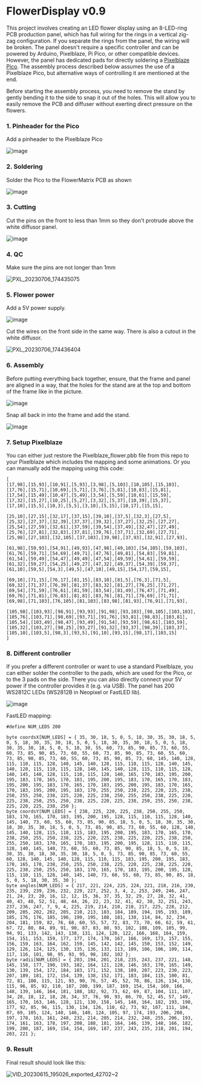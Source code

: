 # FlowerDisplay v0.9
This project involves creating an LED flower display using an 8-LED-ring PCB production panel, which has full wiring for the rings in a vertical zig-zag configuration. If you separate the rings from the panel, the wiring will be broken. The panel doesn't require a specific controller and can be powered by Arduino, Pixelblaze, Pi Pico, or other compatible devices. However, the panel has dedicated pads for directly soldering a [Pixelblaze Pico](https://shop.electromage.com/products/pixelblaze-v3-pico-tiny-wifi-led-controller). The assembly process described below assumes the use of a Pixelblaze Pico, but alternative ways of controlling it are mentioned at the end.

Before starting the assembly process, you need to remove the stand by gently bending it to the side to snap it out of the holes. This will allow you to easily remove the PCB and diffuser without exerting direct pressure on the flowers.

### 1. Pinheader for the Pico
Add a pinheader to the Pixelblaze Pico
   
![image](https://github.com/makeTVee/FlowerDisplay/assets/18531000/ace7e3d2-4ccf-4708-9c0a-27f8771aba0b)

### 2. Soldering
Solder the Pico to the FlowerMatrix PCB as shown
   
![image](https://github.com/makeTVee/FlowerDisplay/assets/18531000/37f89998-03cf-426d-b277-f18d95af116c)

### 3. Cutting
Cut the pins on the front to less than 1mm so they don't protrude above the white diffusor panel.

![image](https://github.com/makeTVee/FlowerDisplay/assets/18531000/d0e721c5-0a67-4234-834c-0bd2bc9499f6)

### 4. QC
Make sure the pins are not longer than 1mm
 
![PXL_20230706_174435075](https://github.com/makeTVee/FlowerDisplay/assets/18531000/e27a390f-5c5f-4977-aca5-e9b019258b24)

### 5. Flower power
Add a 5V power supply.
   
![image](https://github.com/makeTVee/FlowerDisplay/assets/18531000/71438997-9fc9-4f59-b537-f96211bc0225)

Cut the wires on the front side in the same way. There is also a cutout in the white diffusor.

![PXL_20230706_174436404](https://github.com/makeTVee/FlowerDisplay/assets/18531000/0ccf221f-4acb-4b54-860e-8887ac869e03)

### 6. Assembly
Before putting everything back together, ensure, that the frame and panel are aligned in a way, that the holes for the stand are at the top and bottom of the frame like in the picture. 

![image](https://github.com/makeTVee/FlowerDisplay/assets/18531000/f8447c18-56f7-44ec-82e8-5f3e62e8d3cd)

Snap all back in into the frame and add the stand. 
   
![image](https://github.com/makeTVee/FlowerDisplay/assets/18531000/b9d752ae-39e3-4f05-833a-50d8bd3a0f0f)

### 7. Setup Pixelblaze 
You can either just restore the Pixelblaze_flower.pbb file from this repo to your Pixelblaze which includes the mapping and some animations. Or you can manually add the mapping using this code:

```
[
[17,98],[15,93],[10,91],[5,93],[3,98],[5,103],[10,105],[15,103],
[17,76],[15,71],[10,69],[5,71],[3,76],[5,81],[10,83],[15,81],
[17,54],[15,49],[10,47],[5,49],[3,54],[5,59],[10,61],[15,59],
[17,32],[15,27],[10,25],[5,27],[3,32],[5,37],[10,39],[15,37],
[17,10],[15,5],[10,3],[5,5],[3,10],[5,15],[10,17],[15,15],

[25,10],[27,15],[32,17],[37,15],[39,10],[37,5],[32,3],[27,5],
[25,32],[27,37],[32,39],[37,37],[39,32],[37,27],[32,25],[27,27],
[25,54],[27,59],[32,61],[37,59],[39,54],[37,49],[32,47],[27,49],
[25,76],[27,81],[32,83],[37,81],[39,76],[37,71],[32,69],[27,71],
[25,98],[27,103],[32,105],[37,103],[39,98],[37,93],[32,91],[27,93],

[61,98],[59,93],[54,91],[49,93],[47,98],[49,103],[54,105],[59,103],
[61,76],[59,71],[54,69],[49,71],[47,76],[49,81],[54,83],[59,81],
[61,54],[59,49],[54,47],[49,49],[47,54],[49,59],[54,61],[59,59],
[61,32],[59,27],[54,25],[49,27],[47,32],[49,37],[54,39],[59,37],
[61,10],[59,5],[54,3],[49,5],[47,10],[49,15],[54,17],[59,15],

[69,10],[71,15],[76,17],[81,15],[83,10],[81,5],[76,3],[71,5],
[69,32],[71,37],[76,39],[81,37],[83,32],[81,27],[76,25],[71,27],
[69,54],[71,59],[76,61],[81,59],[83,54],[81,49],[76,47],[71,49],
[69,76],[71,81],[76,83],[81,81],[83,76],[81,71],[76,69],[71,71],
[69,98],[71,103],[76,105],[81,103],[83,98],[81,93],[76,91],[71,93],

[105,98],[103,93],[98,91],[93,93],[91,98],[93,103],[98,105],[103,103],
[105,76],[103,71],[98,69],[93,71],[91,76],[93,81],[98,83],[103,81],
[105,54],[103,49],[98,47],[93,49],[91,54],[93,59],[98,61],[103,59],
[105,32],[103,27],[98,25],[93,27],[91,32],[93,37],[98,39],[103,37],
[105,10],[103,5],[98,3],[93,5],[91,10],[93,15],[98,17],[103,15]
]
```
### 8. Different controller
If you prefer a different controller or want to use a standard Pixelblaze, you can either solder the controller to the pads, which are used for the Pico, or to the 3 pads on the side. There you can also directly connect your 5V power if the controller provides it (e.g. via USB). The panel has 200 WS2812C LEDs (WS2812B in Neopixel or FastLED lib).

![image](https://github.com/makeTVee/FlowerDisplay/assets/18531000/6045723b-f764-4584-9728-30326be6facd)

FastLED mapping:

```
#define NUM_LEDS 200

byte coordsX[NUM_LEDS] = { 35, 30, 18, 5, 0, 5, 18, 30, 35, 30, 18, 5, 0, 5, 18, 30, 35, 30, 18, 5, 0, 5, 18, 30, 35, 30, 18, 5, 0, 5, 18, 30, 35, 30, 18, 5, 0, 5, 18, 30, 55, 60, 73, 85, 90, 85, 73, 60, 55, 60, 73, 85, 90, 85, 73, 60, 55, 60, 73, 85, 90, 85, 73, 60, 55, 60, 73, 85, 90, 85, 73, 60, 55, 60, 73, 85, 90, 85, 73, 60, 145, 140, 128, 115, 110, 115, 128, 140, 145, 140, 128, 115, 110, 115, 128, 140, 145, 140, 128, 115, 110, 115, 128, 140, 145, 140, 128, 115, 110, 115, 128, 140, 145, 140, 128, 115, 110, 115, 128, 140, 165, 170, 183, 195, 200, 195, 183, 170, 165, 170, 183, 195, 200, 195, 183, 170, 165, 170, 183, 195, 200, 195, 183, 170, 165, 170, 183, 195, 200, 195, 183, 170, 165, 170, 183, 195, 200, 195, 183, 170, 255, 250, 238, 225, 220, 225, 238, 250, 255, 250, 238, 225, 220, 225, 238, 250, 255, 250, 238, 225, 220, 225, 238, 250, 255, 250, 238, 225, 220, 225, 238, 250, 255, 250, 238, 225, 220, 225, 238, 250 };
byte coordsY[NUM_LEDS] = { 238, 225, 220, 225, 238, 250, 255, 250, 183, 170, 165, 170, 183, 195, 200, 195, 128, 115, 110, 115, 128, 140, 145, 140, 73, 60, 55, 60, 73, 85, 90, 85, 18, 5, 0, 5, 18, 30, 35, 30, 18, 30, 35, 30, 18, 5, 0, 5, 73, 85, 90, 85, 73, 60, 55, 60, 128, 140, 145, 140, 128, 115, 110, 115, 183, 195, 200, 195, 183, 170, 165, 170, 238, 250, 255, 250, 238, 225, 220, 225, 238, 225, 220, 225, 238, 250, 255, 250, 183, 170, 165, 170, 183, 195, 200, 195, 128, 115, 110, 115, 128, 140, 145, 140, 73, 60, 55, 60, 73, 85, 90, 85, 18, 5, 0, 5, 18, 30, 35, 30, 18, 30, 35, 30, 18, 5, 0, 5, 73, 85, 90, 85, 73, 60, 55, 60, 128, 140, 145, 140, 128, 115, 110, 115, 183, 195, 200, 195, 183, 170, 165, 170, 238, 250, 255, 250, 238, 225, 220, 225, 238, 225, 220, 225, 238, 250, 255, 250, 183, 170, 165, 170, 183, 195, 200, 195, 128, 115, 110, 115, 128, 140, 145, 140, 73, 60, 55, 60, 73, 85, 90, 85, 18, 5, 0, 5, 18, 30, 35, 30 };
byte angles[NUM_LEDS] = { 217, 221, 224, 225, 224, 221, 218, 216, 230, 235, 239, 239, 236, 232, 229, 227, 252, 3, 4, 2, 253, 249, 246, 247, 21, 24, 23, 20, 16, 12, 12, 15, 36, 37, 35, 32, 29, 27, 28, 32, 41, 40, 43, 48, 52, 51, 48, 44, 26, 22, 23, 32, 41, 42, 38, 32, 251, 243, 237, 236, 247, 7, 9, 4, 225, 219, 214, 210, 210, 217, 225, 228, 212, 209, 205, 202, 202, 205, 210, 213, 183, 184, 189, 194, 195, 193, 189, 185, 176, 176, 185, 196, 199, 195, 188, 181, 138, 114, 84, 32, 234, 204, 181, 159, 82, 76, 68, 60, 55, 57, 72, 83, 73, 70, 66, 62, 59, 61, 67, 72, 80, 84, 89, 91, 90, 87, 83, 80, 93, 102, 108, 109, 105, 99, 94, 91, 133, 142, 143, 138, 131, 124, 120, 122, 166, 168, 164, 159, 154, 151, 153, 159, 177, 177, 174, 170, 167, 166, 169, 173, 157, 155, 156, 159, 163, 164, 162, 159, 145, 142, 142, 145, 150, 153, 152, 149, 129, 126, 124, 125, 130, 135, 136, 133, 113, 109, 106, 106, 109, 114, 117, 116, 101, 98, 95, 93, 95, 98, 102, 102 };
byte radii[NUM_LEDS] = { 203, 194, 201, 218, 235, 243, 237, 221, 148, 145, 158, 177, 190, 193, 182, 164, 121, 128, 146, 163, 170, 165, 149, 130, 139, 154, 172, 184, 183, 171, 152, 138, 189, 207, 223, 230, 223, 207, 189, 181, 172, 154, 139, 138, 152, 171, 183, 184, 115, 100, 81, 72, 81, 100, 115, 121, 93, 90, 76, 57, 45, 52, 70, 86, 126, 134, 130, 115, 96, 85, 92, 110, 187, 200, 199, 187, 169, 154, 154, 169, 166, 148, 139, 146, 164, 181, 188, 182, 92, 73, 62, 69, 87, 104, 111, 107, 34, 28, 18, 12, 18, 28, 34, 37, 76, 90, 93, 86, 70, 52, 45, 57, 149, 165, 170, 163, 146, 128, 121, 130, 158, 145, 148, 164, 182, 193, 190, 177, 92, 85, 96, 115, 130, 134, 126, 110, 62, 73, 92, 107, 111, 104, 87, 69, 105, 124, 140, 146, 140, 124, 105, 97, 174, 193, 206, 208, 197, 178, 163, 161, 248, 232, 214, 205, 214, 232, 248, 255, 206, 193, 174, 161, 163, 178, 197, 208, 188, 181, 164, 146, 139, 148, 166, 182, 199, 200, 187, 169, 154, 154, 169, 187, 237, 243, 235, 218, 201, 194, 203, 221 };
```

### 9. Result
Final result should look like this:

![VID_20230615_195026_exported_42702~2](https://github.com/makeTVee/FlowerDisplay/assets/18531000/7a893323-d825-4a8e-890a-9b895c513034)


